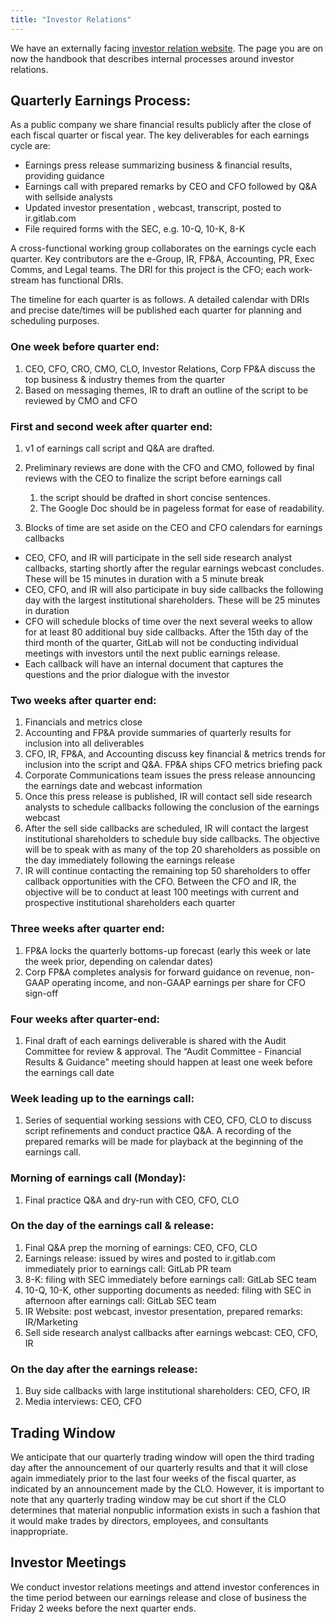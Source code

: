 ```yaml
---
title: "Investor Relations"
---
```


We have an externally facing [investor relation website](https://ir.gitlab.com/).
The page you are on now the handbook that describes internal processes around investor relations.

## Quarterly Earnings Process:

As a public company we share financial results publicly after the close of each fiscal quarter or fiscal year. The key deliverables for each earnings cycle are:

- Earnings press release summarizing business & financial results, providing guidance
- Earnings call with prepared remarks by CEO and CFO followed by Q&A with sellside analysts
- Updated investor presentation , webcast, transcript, posted to ir.gitlab.com
- File required forms with the SEC, e.g. 10-Q, 10-K, 8-K

A cross-functional working group collaborates on the earnings cycle each quarter. Key contributors are the e-Group, IR, FP&A, Accounting, PR, Exec Comms, and Legal teams. The DRI for this project is the CFO; each work-stream has functional DRIs.

The timeline for each quarter is as follows. A detailed calendar with DRIs and precise date/times will be published each quarter for planning and scheduling purposes.

### One week before quarter end:

1. CEO, CFO, CRO, CMO, CLO, Investor Relations, Corp FP&A discuss the top business & industry themes from the quarter
1. Based on messaging themes, IR to draft an outline of the script to be reviewed by CMO and CFO

### First and second week after quarter end:

1. v1 of earnings call script and Q&A are drafted.
1. Preliminary reviews are done with the CFO and CMO, followed by final reviews with the CEO to finalize the script before earnings call
    1. the script should be drafted in short concise sentences.
    1. The Google Doc should be in pageless format for ease of readability.

1. Blocks of time are set aside on the CEO and CFO calendars for earnings callbacks

- CEO, CFO, and IR will participate in the sell side research analyst callbacks, starting shortly after the regular earnings webcast concludes.  These will be 15 minutes in duration with a 5 minute break
- CEO, CFO, and IR will also participate in buy side callbacks the following day with the largest institutional shareholders.  These will be 25 minutes in duration
- CFO will schedule blocks of time over the next several weeks to allow for at least 80 additional buy side callbacks.  After the 15th day of the third month of the quarter, GitLab will not be conducting individual meetings with investors until the next public earnings release.
- Each callback will have an internal document that captures the questions and the prior dialogue with the investor


### Two weeks after quarter end:

1. Financials and metrics close
1. Accounting and FP&A provide summaries of quarterly results for inclusion into all deliverables
1. CFO, IR, FP&A, and Accounting discuss key financial & metrics trends for inclusion into the script and Q&A. FP&A ships CFO metrics briefing pack
1. Corporate Communications team issues the press release announcing the earnings date and webcast information
1. Once this press release is published, IR will contact sell side research analysts to schedule callbacks following the conclusion of the earnings webcast
1. After the sell side callbacks are scheduled, IR will contact the largest institutional shareholders to schedule buy side callbacks.  The objective will be to speak with as many of the top 20 shareholders as possible on the day immediately following the earnings release
1. IR will continue contacting the remaining top 50 shareholders to offer callback opportunities with the CFO.  Between the CFO and IR, the objective will be to conduct at least 100 meetings with current and prospective institutional shareholders each quarter


### Three weeks after quarter end:

1. FP&A locks the quarterly bottoms-up forecast (early this week or late the week prior, depending on calendar dates)
1. Corp FP&A completes analysis for forward guidance on revenue, non-GAAP operating income, and non-GAAP earnings per share for CFO sign-off

### Four weeks after quarter-end:

1. Final draft of each earnings deliverable is shared with the Audit Committee for review & approval. The “Audit Committee - Financial Results & Guidance” meeting should happen at least one week before the earnings call date

### Week leading up to the earnings call:

1. Series of sequential working sessions with CEO, CFO, CLO to discuss script refinements and conduct practice Q&A. A recording of the prepared remarks will be made for playback at the beginning of the earnings call.

### Morning of earnings call (Monday):

1. Final practice Q&A and dry-run with CEO, CFO, CLO

### On the day of the earnings call & release:

1. Final Q&A prep the morning of earnings: CEO, CFO, CLO
1. Earnings release: issued by wires and posted to ir.gitlab.com immediately prior to earnings call: GitLab PR team
1. 8-K: filing with SEC immediately before earnings call: GitLab SEC team
1. 10-Q, 10-K, other supporting documents as needed: filing with SEC in afternoon after earnings call: GitLab SEC team
1. IR Website: post webcast, investor presentation, prepared remarks: IR/Marketing
1. Sell side research analyst callbacks after earnings webcast:  CEO, CFO, IR

### On the day after the earnings release:

1. Buy side callbacks with large institutional shareholders:  CEO, CFO, IR
1. Media interviews:  CEO, CFO

## Trading Window

We anticipate that our quarterly trading window will open the third trading day after the announcement of our quarterly results and that it will close again immediately prior to the last four weeks of the fiscal quarter, as indicated by an announcement made by the CLO. However, it is important to note that any quarterly trading window may be cut short if the CLO determines that material nonpublic information exists in such a fashion that it would make trades by directors, employees, and consultants inappropriate.

## Investor Meetings

We conduct investor relations meetings and attend investor conferences in the time period between our earnings release and close of business the Friday 2 weeks before the next quarter ends.
